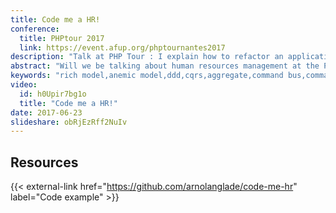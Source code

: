 ```yaml
---
title: Code me a HR!
conference:
  title: PHPtour 2017
  link: https://event.afup.org/phptournantes2017
description: "Talk at PHP Tour : I explain how to refactor an application that uses anaemic models to rich models. I introduce some design patterns like the repository, handling use cases with a command handler and the basics of CQRS."
abstract: "Will we be talking about human resources management at the PHP tour? No, I'm going to talk to you about anemic models and rich models. For years, frameworks and ORMs have conditioned us to use anemic models, a class with simple setters and getters. Through the story of Estelle, an HR manager who wants an application to manage her employees, I will show you how to change our old habits to focus on the business logic we are implementing. We will see together which tools to use, such as the command bus design pattern, the NEW operator from Doctrine for your Data Transfer Objects in a Symfony application."
keywords: "rich model,anemic model,ddd,cqrs,aggregate,command bus,command,command handler"
video:
  id: h0Upir7bg1o
  title: "Code me a HR!"
date: 2017-06-23
slideshare: obRjEzRff2NuIv
---
```


## Resources

{{< external-link href="https://github.com/arnolanglade/code-me-hr" label="Code example" >}}
